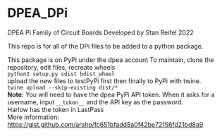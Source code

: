 # DPEA_DPi
DPEA Pi Family of Circuit Boards Developed by Stan Reifel 2022

This repo is for all of the DPi files to be added to a python package.


This package is on PyPi under the dpea account 
To maintain, clone the repository, edit files, recreate wheels  
`python3 setup.py sdist bdist_wheel`  
upload the new files to testPyPi first then finally to PyPi with twine.  
`twine upload --skip-existing dist/*`  
**Note:** You will need to have the dpea PyPi API token. When it asks for a username, input `__token__` and the API key as the password.  
Harlow has the token in LastPass  
More information:
https://gist.github.com/arsho/fc651bfadd8a0f42be72156fd21bd8a9 

